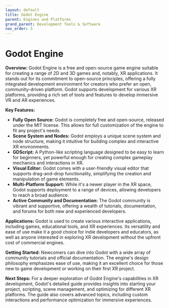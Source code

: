 ```yaml
---
layout: default
title: Godot Engine
parent: Engines and Platforms
grand_parent: Development Tools & Software
nav_order: 3
---
```


# Godot Engine

**Overview:**
Godot Engine is a free and open-source game engine suitable for creating a range of 2D and 3D games and, notably, XR applications. It stands out for its commitment to open-source principles, offering a fully integrated development environment for creators who prefer an open, community-driven platform. Godot supports development for various XR platforms, providing a rich set of tools and features to develop immersive VR and AR experiences.

**Key Features:**
- **Fully Open Source:** Godot is completely free and open-source, released under the MIT license. This allows for full customization of the engine to fit any project's needs.
- **Scene System and Nodes:** Godot employs a unique scene system and node structure, making it intuitive for building complex and interactive XR environments.
- **GDScript:** A Python-like scripting language designed to be easy to learn for beginners, yet powerful enough for creating complex gameplay mechanics and interactions in XR.
- **Visual Editor:** Godot comes with a user-friendly visual editor that supports drag-and-drop functionality, simplifying the creation and manipulation of game elements.
- **Multi-Platform Support:** While it's a newer player in the XR space, Godot supports deployment to a range of devices, allowing developers to reach a broad audience.
- **Active Community and Documentation:** The Godot community is vibrant and supportive, offering a wealth of tutorials, documentation, and forums for both new and experienced developers.

**Applications:**
Godot is used to create various interactive applications, including games, educational tools, and XR experiences. Its versatility and ease of use make it a good choice for indie developers and educators, as well as anyone interested in exploring XR development without the upfront cost of commercial engines.

**Getting Started:**
Newcomers can dive into Godot with a wide array of community tutorials and official documentation. The engine's design philosophy emphasizes ease of use, making it an excellent choice for those new to game development or working on their first XR project.

**Next Steps:**
For a deeper exploration of Godot Engine's capabilities in XR development, Godot's detailed guide provides insights into starting your project, scripting, scene management, and optimizing for different XR platforms. The guide also covers advanced topics, including custom interactions and performance optimization for immersive experiences.
